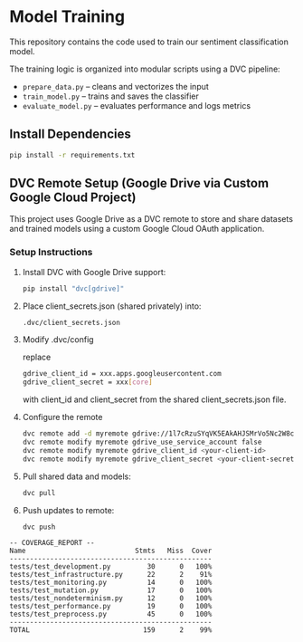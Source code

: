 # Model Training

This repository contains the code used to train our sentiment classification model.

The training logic is organized into modular scripts using a DVC pipeline:
- `prepare_data.py` – cleans and vectorizes the input
- `train_model.py` – trains and saves the classifier
- `evaluate_model.py` – evaluates performance and logs metrics

## Install Dependencies

```bash
pip install -r requirements.txt
```

## DVC Remote Setup (Google Drive via Custom Google Cloud Project)

This project uses Google Drive as a DVC remote to store and share datasets and trained models using a custom Google Cloud OAuth application.

### Setup Instructions

1. Install DVC with Google Drive support:

   ```bash
   pip install "dvc[gdrive]"
    ```

2. Place client_secrets.json (shared privately) into:

    ```bash
    .dvc/client_secrets.json
    ```

3. Modify .dvc/config

   replace 
   ``` bash
   gdrive_client_id = xxx.apps.googleusercontent.com
   gdrive_client_secret = xxx[core]
   ```
   with client_id and client_secret from the shared client_secrets.json file. 

5. Configure the remote

    ```bash
    dvc remote add -d myremote gdrive://1l7cRzuSYqVK5EAkAHJSMrVo5Nc2W8cbL
    dvc remote modify myremote gdrive_use_service_account false
    dvc remote modify myremote gdrive_client_id <your-client-id>
    dvc remote modify myremote gdrive_client_secret <your-client-secret>

    ```

6. Pull shared data and models:

    ```bash
    dvc pull
    ```

7. Push updates to remote:

    ```bash
    dvc push
    ```


```
-- COVERAGE_REPORT --
Name                           Stmts   Miss  Cover
--------------------------------------------------
tests/test_development.py         30      0   100%
tests/test_infrastructure.py      22      2    91%
tests/test_monitoring.py          14      0   100%
tests/test_mutation.py            17      0   100%
tests/test_nondeterminism.py      12      0   100%
tests/test_performance.py         19      0   100%
tests/test_preprocess.py          45      0   100%
--------------------------------------------------
TOTAL                            159      2    99%
```